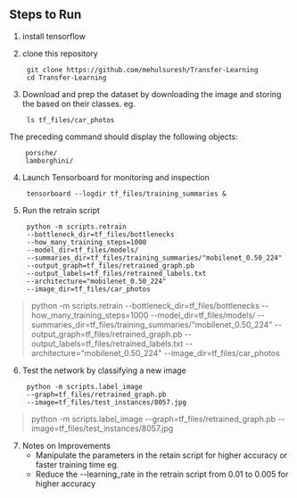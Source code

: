 ## Steps to Run

1. install tensorflow 
2. clone this repository
	
		git clone https://github.com/mehulsuresh/Transfer-Learning
		cd Transfer-Learning
		
3. Download and prep the dataset by downloading the image and storing the based on their classes. eg.
	
		ls tf_files/car_photos

The preceding command should display the following objects:
	
		porsche/
		lamborghini/

4. Launch Tensorboard for monitoring and inspection

		tensorboard --logdir tf_files/training_summaries &

5. Run the retrain script
	
    	python -m scripts.retrain
        --bottleneck_dir=tf_files/bottlenecks 
        --how_many_training_steps=1000 
        --model_dir=tf_files/models/
        --summaries_dir=tf_files/training_summaries/"mobilenet_0.50_224" 
        --output_graph=tf_files/retrained_graph.pb
        --output_labels=tf_files/retrained_labels.txt
        --architecture="mobilenet_0.50_224"
        --image_dir=tf_files/car_photos

> python -m scripts.retrain --bottleneck_dir=tf_files/bottlenecks --how_many_training_steps=1000 --model_dir=tf_files/models/ --summaries_dir=tf_files/training_summaries/"mobilenet_0.50_224" --output_graph=tf_files/retrained_graph.pb --output_labels=tf_files/retrained_labels.txt --architecture="mobilenet_0.50_224" --image_dir=tf_files/car_photos  

6. Test the network by classifying a new image

		python -m scripts.label_image
        --graph=tf_files/retrained_graph.pb
        --image=tf_files/test_instances/8057.jpg

> python -m scripts.label_image --graph=tf_files/retrained_graph.pb --image=tf_files/test_instances/8057.jpg

7. Notes on Improvements	
	* Manipulate the parameters in the retain script for higher accuracy or faster training time eg.
	* Reduce the --learning_rate in the retrain script from 0.01 to 0.005 for higher accuracy
